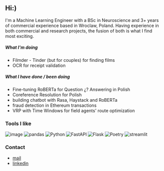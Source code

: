 ## Hi:)
I'm a Machine Learning Engineer with a BSc in Neuroscience and 3+ years of commercial experience based in Wroclaw, Poland.
Having experience in both commercial and research projects, the fusion of both is what I find most exciting.

##### What I'm doing

- Filmder - Tinder (but for couples) for finding films
- OCR for receipt validation

##### What I have done / been doing 

- Fine-tuning RoBERTa for Question ¿? Answering in Polish
- Coreference Resolution for Polish
- building chatbot with Rasa, Haystack and RoBERTa
- fraud detection in Ethereum transactions
- VRP with Time Windows for field agents' route optimization

### Tools I like
 
![image](https://img.shields.io/badge/PyTorch%20Lightning-792DE4?style=for-the-badge&logo=pytorch-lightning&logoColor=white)
![pandas](https://img.shields.io/badge/Pandas-2C2D72?style=for-the-badge&logo=pandas&logoColor=white)
![Python](https://img.shields.io/badge/python-3670A0?style=for-the-badge&logo=python&logoColor=ffdd54)
![FastAPI](https://img.shields.io/badge/FastAPI-005571?style=for-the-badge&logo=fastapi)
![Flask](https://img.shields.io/badge/flask-%23000.svg?style=for-the-badge&logo=flask&logoColor=white)
![Poetry](https://img.shields.io/endpoint?style=for-the-badge&url=https://python-poetry.org/badge/v0.json)
![streamlit](https://img.shields.io/badge/Streamlit-FF4B4B?style=for-the-badge&logo=Streamlit&logoColor=white)

### Contact

- [mail](bartosz.k.roguski@gmail.com)
- [linkedin](https://www.linkedin.com/in/bartosz-roguski-04206a163/)
